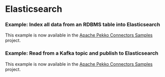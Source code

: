 # Elasticsearch

### Example: Index all data from an RDBMS table into Elasticsearch

This example is now available in the [Apache Pekko Connectors Samples](https://github.com/apache/incubator-pekko-connectors-samples/tree/main/alpakka-sample-jdbc-to-elasticsearch/) project.


### Example: Read from a Kafka topic and publish to Elasticsearch

This example is now available in the [Apache Pekko Connectors Samples](https://github.com/apache/incubator-pekko-connectors-samples/tree/main/alpakka-sample-kafka-to-elasticsearch/) project.

